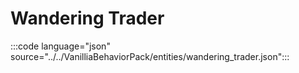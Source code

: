 # Wandering Trader

:::code language="json" source="../../VanilliaBehaviorPack/entities/wandering_trader.json":::